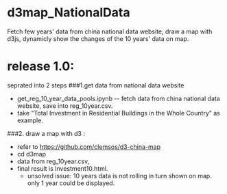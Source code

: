 # d3map_NationalData
Fetch few years' data from china national data website, draw a map with d3js, dynamicly show the changes of the 10 years' data on map.

# release 1.0:

seprated into 2 steps
###1.get data from national data website
  - get_reg_10_year_data_pools.ipynb  -- fetch data from china national data website, save into reg_10year.csv.
  - take "Total Investment in Residential Buildings in the Whole Country" as example.

###2. draw a map with d3 : 
  - refer to https://github.com/clemsos/d3-china-map 
  - cd d3map
  - data from reg_10year.csv, 
  - final result is  Investment10.html.
    * unsolved issue: 10 years data is not rolling in turn shown on map. only 1 year could be displayed.

